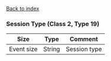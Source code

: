[Back to index](index.md)

### Session Type (Class 2, Type 19)

Size|Type|Comment
-|-|-
Event size|String|Session type
